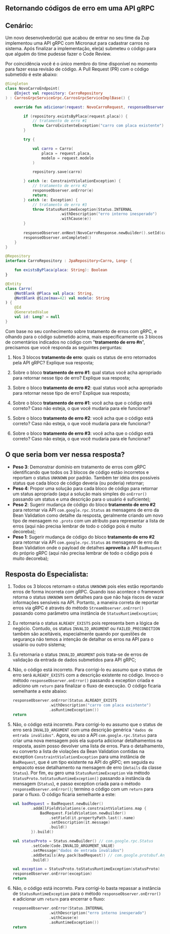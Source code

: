 ## Retornando códigos de erro em uma API gRPC

## Cenário:

Um novo desenvolvedor(a) que acabou de entrar no seu time da Zup implementou uma API gRPC com Micronaut para cadastrar carros no sistema. Após finalizar a implementação, ele(a) submeteu o código para que alguém do time pudesse fazer o Code Review.

Por coincidência você é o único membro do time disponível no momento para fazer essa revisão de código. A Pull Request (PR) com o código submetido é este abaixo:

```kotlin
@Singleton
class NovoCarroEndpoint(
    @Inject val repository: CarroRepository 
) : CarrosGrpcServiceGrpc.CarrosGrpcServiceImplBase() {

    override fun adicionar(request: NovoCarroRequest, responseObserver: StreamObserver<NovoCarroResponse>) {

        if (repository.existsByPlaca(request.placa)) {
            // tratamento de erro #1
            throw CarroExistenteException("carro com placa existente")
        }

        try {

            val carro = Carro(
                placa = request.placa, 
                modelo = request.modelo
            )

            repository.save(carro)

        } catch (e: ConstraintViolationException) {
            // tratamento de erro #2
            responseObserver.onError(e)
            return;
        } catch (e: Exception) {
            // tratamento de erro #3
            throw StatusRuntimeException(Status.INTERNAL
                        .withDescription("erro interno inesperado")
                        .withCause(e))
        }
        
        responseObserver.onNext(NovoCarroResponse.newBuilder().setId(carro.id).build())
        responseObserver.onCompleted()
    }
}

@Repository
interface CarroRepository : JpaRepository<Carro, Long> {

    fun existsByPlaca(placa: String): Boolean
}

@Entity
class Carro(
    @NotBlank @Placa val placa: String, 
    @NotBlank @Size(max=42) val modelo: String
) {
    @Id
    @GeneratedValue
    val id: Long? = null
}
```

Com base no seu conhecimento sobre tratamento de erros com gRPC, e olhando para o código submetido acima, mais especificamente os 3 blocos de comentários indicados no código com "**tratamento de erro #n**", precisamos que você responda as seguintes perguntas:

1. Nos 3 blocos **tratamento de erro**: quais os status de erro retornados pela API gRPC? Explique sua resposta;

2. Sobre o bloco **tratamento de erro #1**: qual status você acha apropriado para retornar nesse tipo de erro? Explique sua resposta;

3. Sobre o bloco **tratamento de erro #2**: qual status você acha apropriado para retornar nesse tipo de erro? Explique sua resposta;

4. Sobre o bloco **tratamento de erro #1**: você acha que o código está correto? Caso não esteja, o que você mudaria para ele funcionar?

5. Sobre o bloco **tratamento de erro #2**: você acha que o código está correto? Caso não esteja, o que você mudaria para ele funcionar?

6. Sobre o bloco **tratamento de erro #3**: você acha que o código está correto? Caso não esteja, o que você mudaria para ele funcionar?

## O que seria bom ver nessa resposta?

- **Peso 3**: Demonstrar domínio em tratamento de erros com gRPC identificando que todos os 3 blocos de código estão incorretos e reportam o status `UNKNOWN` por padrão. Também ter idéia dos possíveis status que cada bloco de código deveria (ou poderia) retornar;
- **Peso 4**: Propor uma solução para cada bloco de código para retornar um status apropriado (aqui a solução mais simples do `onError()` passando um status e uma descrição para o usuário é suficiente);
- **Peso 2**: Sugerir mudança de código do bloco **tratamento de erro #2** para retornar via API `com.google.rpc.Status` as mensagens de erro da Bean Validation como detalhe da resposta, geralmente criando um novo tipo de mensagem no `.proto` com um atributo para representar a lista de erros (aqui não precisa lembrar de todo o código pois é muito decoreba); 
- **Peso 1**: Sugerir mudança de código do bloco **tratamento de erro #2** para retornar via API `com.google.rpc.Status` as mensagens de erro da Bean Validation onde o payload de detalhes **aproveita** a API `BadRequest` do próprio gRPC (aqui não precisa lembrar de todo o código pois é muito decoreba); 

## Resposta do Especialista:

1. Todos os 3 blocos retornam o status `UNKNOWN` pois eles estão reportando erros de forma incorreta com gRPC. Quando isso acontece o framework retorna o status `UNKNOWN` sem detalhes para que não haja riscos de vazar informações sensíveis na API. Portanto, a maneira correta de reportar erros via gRPC é através do método `StreamObserver.onError()` passando como parâmetro uma instância de `StatusRuntimeException`;

2. Eu retornaria o status `ALREADY_EXISTS` pois representa bem a lógica de negócio. Contudo, os status `INVALID_ARGUMENT` ou `FAILED_PRECONDITION` também são aceitáveis, especialmente quando por questões de segurança não temos a intenção de detalhar os erros na API para o usuário ou outro sistema;

3. Eu retornaria o status `INVALID_ARGUMENT` pois trata-se de erros de validação da entrada de dados submetidos para API gRPC;

4. Não, o código está incorreto. Para corrigi-lo eu assumo que o status de erro será `ALREADY_EXISTS` com a descrição existente no código. Invoco o método `responseObserver.onError()` passando a exception criada e adiciono um `return` para finalizar o fluxo de execução. O código ficaria semelhante a este abaixo:
    ```kotlin
    responseObserver.onError(Status.ALREADY_EXISTS
                    .withDescription("carro com placa existente")
                    .asRuntimeException())
    return
    ```

5. Não, o código está incorreto. Para corrigi-lo eu assumo que o status de erro será `INVALID_ARGUMENT` com uma descrição genérica `"dados de entrada inválidos"`. Agora, eu uso a API `com.google.rpc.Status` para criar uma nova mensagem pois ela suporta adicionar detalhamentos na resposta, assim posso devolver uma lista de erros. Para o detalhamento, eu converto a lista de violações da Bean Validation contidas na exception `ConstraintViolationException` para uma instância de `BadRequest`, que é um tipo existente na API do gRPC; em seguida eu empacoto esse detalhamento na mensagem de erro (`details` da classe `Status`). Por fim, eu gero uma `StatusRuntimeException` via método `StatusProto.toStatusRuntimeException()` passando a instância da mensagem (`Status`), e passo exception criada para o método `responseObserver.onError()`; termino o código com um `return` para parar o fluxo. O código ficaria semelhante a este:
    ```kotlin
    val badRequest = BadRequest.newBuilder()
            .addAllFieldViolations(e.constraintViolations.map {
                BadRequest.FieldViolation.newBuilder()
                    .setField(it.propertyPath.last().name)
                    .setDescription(it.message)
                    .build()
            }).build()
    
    val statusProto = Status.newBuilder() // com.google.rpc.Status
            .setCode(Code.INVALID_ARGUMENT_VALUE)
            .setMessage("dados de entrada inválidos")
            .addDetails(Any.pack(badRequest)) // com.google.protobuf.Any
            .build()
    
    val exception = StatusProto.toStatusRuntimeException(statusProto)
    responseObserver.onError(exception)
    return
    ```

6. Não, o código está incorreto. Para corrigi-lo basta repassar a instância de `StatusRuntimeException` para o método `responseObserver.onError()` e adicionar um `return` para encerrar o fluxo:
    ```kotlin
    responseObserver.onError(Status.INTERNAL
                    .withDescription("erro interno inesperado")
                    .withCause(e)
                    .asRuntimeException())
    return
    ```
